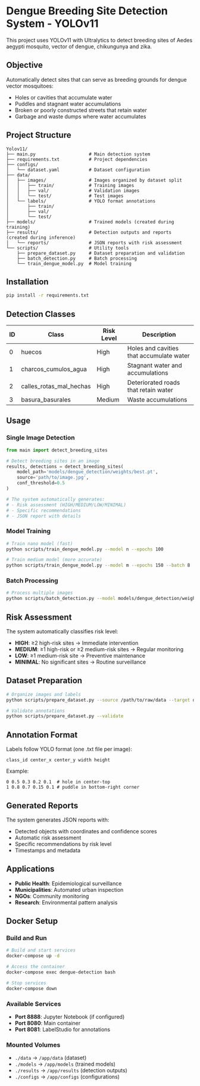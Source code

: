 # Dengue Breeding Site Detection System - YOLOv11

This project uses YOLOv11 with Ultralytics to detect breeding sites of Aedes aegypti mosquito, vector of dengue, chikungunya and zika.

## Objective

Automatically detect sites that can serve as breeding grounds for dengue vector mosquitoes:
- Holes or cavities that accumulate water
- Puddles and stagnant water accumulations
- Broken or poorly constructed streets that retain water
- Garbage and waste dumps where water accumulates

## Project Structure

```
Yolov11/
├── main.py                    # Main detection system
├── requirements.txt           # Project dependencies
├── configs/
│   └── dataset.yaml           # Dataset configuration
├── data/
│   ├── images/                # Images organized by dataset split
│   │   ├── train/             # Training images
│   │   ├── val/               # Validation images
│   │   └── test/              # Test images
│   └── labels/                # YOLO format annotations
│       ├── train/
│       ├── val/
│       └── test/
├── models/                    # Trained models (created during training)
├── results/                   # Detection outputs and reports (created during inference)
│   └── reports/               # JSON reports with risk assessment
└── scripts/                   # Utility tools
    ├── prepare_dataset.py     # Dataset preparation and validation
    ├── batch_detection.py     # Batch processing
    └── train_dengue_model.py  # Model training
```

## Installation

```bash
pip install -r requirements.txt
```

## Detection Classes

| ID | Class | Risk Level | Description |
|----|-------|------------|-------------|
| 0 | huecos | High | Holes and cavities that accumulate water |
| 1 | charcos_cumulos_agua | High | Stagnant water and accumulations |
| 2 | calles_rotas_mal_hechas | High | Deteriorated roads that retain water |
| 3 | basura_basurales | Medium | Waste accumulations |

## Usage

### Single Image Detection
```python
from main import detect_breeding_sites

# Detect breeding sites in an image
results, detections = detect_breeding_sites(
    model_path='models/dengue_detection/weights/best.pt',
    source='path/to/image.jpg',
    conf_threshold=0.5
)

# The system automatically generates:
# - Risk assessment (HIGH/MEDIUM/LOW/MINIMAL)
# - Specific recommendations
# - JSON report with details
```

### Model Training
```bash
# Train nano model (fast)
python scripts/train_dengue_model.py --model n --epochs 100

# Train medium model (more accurate)
python scripts/train_dengue_model.py --model m --epochs 150 --batch 8
```

### Batch Processing
```bash
# Process multiple images
python scripts/batch_detection.py --model models/dengue_detection/weights/best.pt --images data/images/test/
```

## Risk Assessment

The system automatically classifies risk level:

- **HIGH**: ≥2 high-risk sites → Immediate intervention
- **MEDIUM**: ≥1 high-risk or ≥2 medium-risk sites → Regular monitoring  
- **LOW**: ≥1 medium-risk site → Preventive maintenance
- **MINIMAL**: No significant sites → Routine surveillance

## Dataset Preparation

```bash
# Organize images and labels
python scripts/prepare_dataset.py --source /path/to/raw/data --target data

# Validate annotations
python scripts/prepare_dataset.py --validate
```

## Annotation Format

Labels follow YOLO format (one .txt file per image):
```
class_id center_x center_y width height
```

Example:
```
0 0.5 0.3 0.2 0.1  # hole in center-top
1 0.8 0.7 0.15 0.1 # puddle in bottom-right corner
```

## Generated Reports

The system generates JSON reports with:
- Detected objects with coordinates and confidence scores
- Automatic risk assessment
- Specific recommendations by risk level
- Timestamps and metadata

## Applications

- **Public Health**: Epidemiological surveillance
- **Municipalities**: Automated urban inspection
- **NGOs**: Community monitoring
- **Research**: Environmental pattern analysis

## Docker Setup

### Build and Run
```bash
# Build and start services
docker-compose up -d

# Access the container
docker-compose exec dengue-detection bash

# Stop services
docker-compose down
```

### Available Services
- **Port 8888**: Jupyter Notebook (if configured)
- **Port 8080**: Main container
- **Port 8081**: LabelStudio for annotations

### Mounted Volumes
- `./data` → `/app/data` (dataset)
- `./models` → `/app/models` (trained models)
- `./results` → `/app/results` (detection outputs)
- `./configs` → `/app/configs` (configurations)
